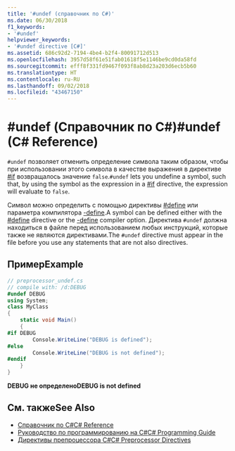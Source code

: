```yaml
---
title: '#undef (справочник по C#)'
ms.date: 06/30/2018
f1_keywords:
- '#undef'
helpviewer_keywords:
- '#undef directive [C#]'
ms.assetid: 686c92d2-7194-4be4-b2f4-80091712d513
ms.openlocfilehash: 3957d58f61e51fab01618f5e1146be9cd0da58fd
ms.sourcegitcommit: efff8f331fd9467f093f8ab8d23a203d6ecb5b60
ms.translationtype: HT
ms.contentlocale: ru-RU
ms.lasthandoff: 09/02/2018
ms.locfileid: "43467150"
---
```

# <a name="undef-c-reference"></a><span data-ttu-id="a3e97-102">#undef (Справочник по C#)</span><span class="sxs-lookup"><span data-stu-id="a3e97-102">#undef (C# Reference)</span></span>
<span data-ttu-id="a3e97-103">`#undef` позволяет отменить определение символа таким образом, чтобы при использовании этого символа в качестве выражения в директиве [#if](../../../csharp/language-reference/preprocessor-directives/preprocessor-if.md) возвращалось значение `false`.</span><span class="sxs-lookup"><span data-stu-id="a3e97-103">`#undef` lets you undefine a symbol, such that, by using the symbol as the expression in a [#if](../../../csharp/language-reference/preprocessor-directives/preprocessor-if.md) directive, the expression will evaluate to `false`.</span></span>  
  
 <span data-ttu-id="a3e97-104">Символ можно определить с помощью директивы [#define](../../../csharp/language-reference/preprocessor-directives/preprocessor-define.md) или параметра компилятора [-define](../../../csharp/language-reference/compiler-options/define-compiler-option.md).</span><span class="sxs-lookup"><span data-stu-id="a3e97-104">A symbol can be defined either with the [#define](../../../csharp/language-reference/preprocessor-directives/preprocessor-define.md) directive or the [-define](../../../csharp/language-reference/compiler-options/define-compiler-option.md) compiler option.</span></span> <span data-ttu-id="a3e97-105">Директива `#undef` должна находиться в файле перед использованием любых инструкций, которые также не являются директивами.</span><span class="sxs-lookup"><span data-stu-id="a3e97-105">The `#undef` directive must appear in the file before you use any statements that are not also directives.</span></span>  
  
## <a name="example"></a><span data-ttu-id="a3e97-106">Пример</span><span class="sxs-lookup"><span data-stu-id="a3e97-106">Example</span></span>  

```csharp
// preprocessor_undef.cs  
// compile with: /d:DEBUG  
#undef DEBUG  
using System;  
class MyClass
{  
    static void Main()
    {  
#if DEBUG  
        Console.WriteLine("DEBUG is defined");  
#else  
        Console.WriteLine("DEBUG is not defined");  
#endif  
    }  
}  
```

<span data-ttu-id="a3e97-107">**DEBUG не определено**</span><span class="sxs-lookup"><span data-stu-id="a3e97-107">**DEBUG is not defined**</span></span>

## <a name="see-also"></a><span data-ttu-id="a3e97-108">См. также</span><span class="sxs-lookup"><span data-stu-id="a3e97-108">See Also</span></span>

- [<span data-ttu-id="a3e97-109">Справочник по C#</span><span class="sxs-lookup"><span data-stu-id="a3e97-109">C# Reference</span></span>](../../../csharp/language-reference/index.md)  
- [<span data-ttu-id="a3e97-110">Руководство по программированию на C#</span><span class="sxs-lookup"><span data-stu-id="a3e97-110">C# Programming Guide</span></span>](../../../csharp/programming-guide/index.md)  
- [<span data-ttu-id="a3e97-111">Директивы препроцессора C#</span><span class="sxs-lookup"><span data-stu-id="a3e97-111">C# Preprocessor Directives</span></span>](../../../csharp/language-reference/preprocessor-directives/index.md)
